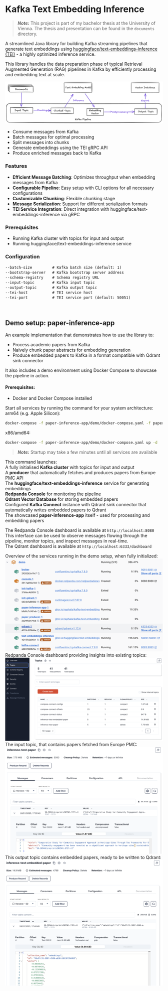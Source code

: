 # Kafka Text Embedding Inference

> **_Note:_**  This project is part of my bachelor thesis at the University of Vienna. The thesis and presentation can be found in the `documents` directory.

A streamlined Java library for building Kafka streaming pipelines that generate text embeddings using [huggingface/text-embeddings-inference (TEI)](https://github.com/huggingface/text-embeddings-inference) - a highly optimized inference service.

This library handles the data preparation phase of typical Retrieval Augmented Generation (RAG) pipelines in Kafka by efficiently processing and embedding text at scale.

![Kafka RAG Pipeline Overview](docs/images/kafka_pipeline.png)

- Consume messages from Kafka
- Batch messages for optimal processing
- Split messages into chunks
- Generate embeddings using the TEI gRPC API
- Produce enriched messages back to Kafka

### Features

- **Efficient Message Batching**: Optimizes throughput when embedding messages from Kafka
- **Configurable Pipeline**: Easy setup with CLI options for all necessary configurations
- **Customizable Chunking**: Flexible chunking stage
- **Message Serialization**: Support for different serialization formats
- **TEI Service Integration**: Direct integration with huggingface/text-embeddings-inference via gRPC

### Prerequisites

- Running Kafka cluster with topics for input and output  
- Running huggingface/text-embeddings-inference service

### Configuration

```properties
--batch-size         # Kafka batch size (default: 1)
--bootstrap-server   # Kafka bootstrap server address
--schema-registry    # Schema registry URL
--input-topic        # Kafka input topic
--output-topic       # Kafka output topic
--tei-host           # TEI service host
--tei-port           # TEI service port (default: 50051)
```

<br>  

## Demo setup: paper-inference-app

An example implementation that demonstrates how to use the library to:
- Process academic papers from Kafka
- Naively chunk paper abstracts for embedding generation
- Produce embedded papers to Kafka in a format compatible with Qdrant sink connector

It also includes a demo environment using Docker Compose to showcase the pipeline in action.

#### Prerequisites:
- Docker and Docker Compose installed

Start all services by running the command for your system architecture:  
arm64 (e.g. Apple Silicon):  
```bash
docker-compose -f paper-inference-app/demo/docker-compose.yaml -f paper-inference-app/demo/docker-compose.arm64.yaml up -d
```
x86/amd64:  
```bash
docker-compose -f paper-inference-app/demo/docker-compose.yaml up -d
```
> **_Note:_**  Startup may take a few minutes until all services are available

This command launches:  
A fully initialised **Kafka cluster** with topics for input and output  
A **producer** that automatically fetches and produces papers from Europe PMC API  
The **huggingface/text-embeddings-inference** service for generating embeddings  
**Redpanda Console** for monitoring the pipeline  
**Qdrant Vector Database** for storing embedded papers  
Configured **Kafka Connect** instance with Qdrant sink connector that automatically writes embedded papers to Qdrant  
The showcased **paper-inference-app** itself - used for processing and embedding papers

The Redpanda Console dashboard is available at `http://localhost:8080`  
This interface can be used to observe messages flowing through the pipeline, monitor topics, and inspect messages in real-time.  
The Qdrant dashboard is available at `http://localhost:6333/dashboard`

Overview of the services running in the demo setup, when fully initialized:  
![Overview of Services](docs/images/container_overview.png)
Redpanda Console dashboard providing insights into existing topics:  
![Redpanda Topics](docs/images/redpanda_topics.png)
The input topic, that contains papers fetched from Europe PMC:
![Redpanda Input Topic](docs/images/redpanda_input_topic.png)
This output topic contains embedded papers, ready to be written to Qdrant:
![Redpanda Output Topic](docs/images/redpanda_output_topic.png)

